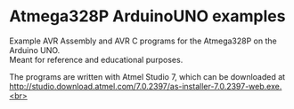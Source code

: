 # Atmega328P ArduinoUNO examples
Example AVR Assembly and AVR C programs for the Atmega328P on the Arduino UNO.<br>
Meant for reference and educational purposes.<br>

The programs are written with Atmel Studio 7, which can be downloaded at http://studio.download.atmel.com/7.0.2397/as-installer-7.0.2397-web.exe.<br>
